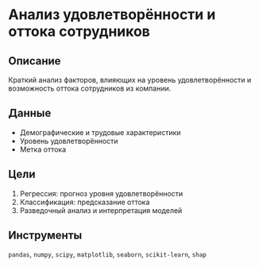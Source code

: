 # Анализ удовлетворённости и оттока сотрудников

## Описание

Краткий анализ факторов, влияющих на уровень удовлетворённости и возможность оттока сотрудников из компании.

## Данные

* Демографические и трудовые характеристики
* Уровень удовлетворённости 
* Метка оттока 

## Цели

1. Регрессия: прогноз уровня удовлетворённости
2. Классификация: предсказание оттока
3. Разведочный анализ и интерпретация моделей

## Инструменты

`pandas`, `numpy`, `scipy`, `matplotlib`, `seaborn`, `scikit-learn`, `shap`

